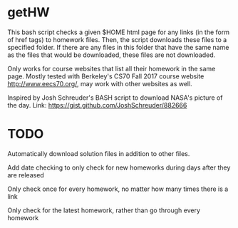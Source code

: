 # getHW
This bash script checks a given $HOME html page for any links (in the form of href tags) to homework files. Then, the script downloads these files to a specified folder. If there are any files in this folder that have the same name as the files that would be downloaded, these files are not downloaded.

Only works for course websites that list all their homework in the same page. Mostly tested with Berkeley's CS70 Fall 2017 course website http://www.eecs70.org/, may work with other websites as well.

Inspired by Josh Schreuder's BASH script to download NASA's picture of the day. Link: https://gist.github.com/JoshSchreuder/882666

# TODO
Automatically download solution files in addition to other files.

Add date checking to only check for new homeworks during days after they are released

Only check once for every homework, no matter how many times there is a link

Only check for the latest homework, rather than go through every homework

